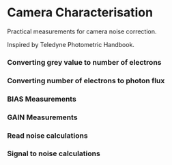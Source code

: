 # Camera Characterisation
Practical measurements for camera noise correction. 

Inspired by Teledyne Photometric Handbook.

### Converting grey value to number of electrons

### Converting number of electrons to photon flux

### BIAS Measurements

### GAIN Measurements

### Read noise calculations

### Signal to noise calculations



